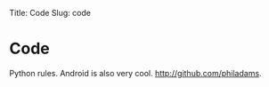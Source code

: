 Title: Code
Slug: code

Code
====

Python rules. Android is also very cool. <http://github.com/philadams>.
